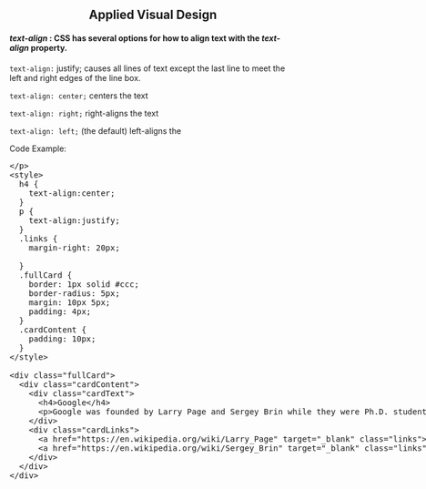 ## <center>Applied Visual Design</center> ##

#### ***text-align*** : CSS has several options for how to align text with the ***text-align*** property.

`text-align:`
justify;  causes all lines of text except the last line to meet the left and right edges of the line box. 

`text-align: center;`   centers the text

`text-align: right;` right-aligns the text

`text-align: left;` (the default) left-aligns the 

Code Example:
<xmp>
<style>
  h4 {
    text-align:center;
  }
  p {
    text-align:justify;
  }
  .links {
    margin-right: 20px;

  }
  .fullCard {
    border: 1px solid #ccc;
    border-radius: 5px;
    margin: 10px 5px;
    padding: 4px;
  }
  .cardContent {
    padding: 10px;
  }
</style>
<div class="fullCard">
  <div class="cardContent">
    <div class="cardText">
      <h4>Google</h4>
      <p>Google was founded by Larry Page and Sergey Brin while they were Ph.D. students at Stanford University.</p>
    </div>
    <div class="cardLinks">
      <a href="https://en.wikipedia.org/wiki/Larry_Page" target="_blank" class="links">Larry Page</a>
      <a href="https://en.wikipedia.org/wiki/Sergey_Brin" target="_blank" class="links">Sergey Brin</a>
    </div>
  </div>
</div>
</xmp>